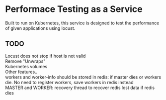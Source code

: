 # Performace Testing as a Service
Built to run on Kubernetes, this service is designed to test the performance of given applications using locust.
## TODO
Locust does not stop if host is not valid<br>
Remove "Unwraps"<br>
Kubernetes volumes<br>
Other features..<br>
workers and worker-info should be stored in redis: if master dies or workers die. No need to register workers, save workers in redis instead<br>
MASTER and WORKER: recovery thread to recover redis lost data if redis dies